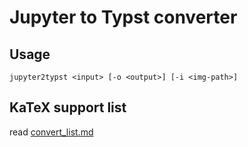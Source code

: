 # Jupyter to Typst converter

## Usage

```
jupyter2typst <input> [-o <output>] [-i <img-path>]
```

## KaTeX support list

read [convert_list.md](convert_list.md)